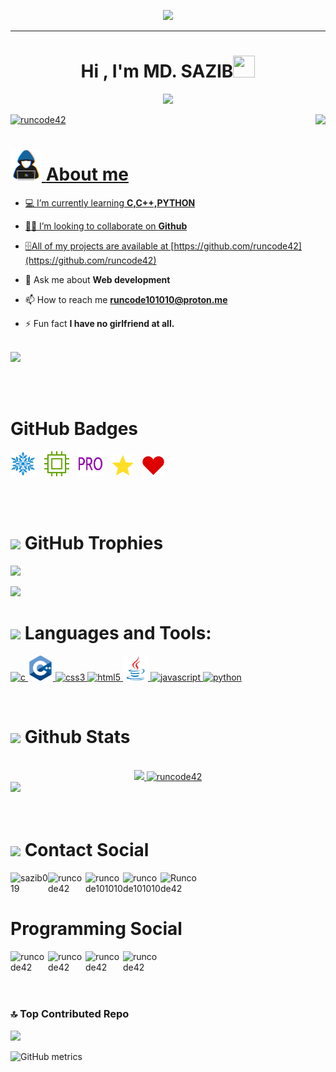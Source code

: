 
<p align="center">

  <img src="https://user-images.githubusercontent.com/74038190/213910845-af37a709-8995-40d6-be59-724526e3c3d7.gif"/>

</p>

<hr>

<h1 align="center"><b>Hi , I'm MD. SAZIB</b><img src="https://user-images.githubusercontent.com/74038190/214644152-52f47eb3-5e31-4f47-8758-05c9468d5596.gif" width="35" height="35"></h1>

<p align="center">
  <a href="https://github.com/DenverCoder1/readme-typing-svg"><img src="https://readme-typing-svg.herokuapp.com?font=Time+New+Roman&color=cyan&size=27&center=true&vCenter=true&width=600&height=100&lines=Assalamu+O+Alaikum++Warahmatullah..&hearts;++;Self-taught+Future+Developer,;Computer+Science+Student,;Programming+Enthusiast,;Active+Learner/Researcher,;Love+to+learn+new+stuffs..&hearts"</a>
</p>

<picture> <img align="right" src="https://user-images.githubusercontent.com/74038190/212748842-9fcbad5b-6173-4175-8a61-521f3dbb7514.gif"></picture>
<p align="left"> <img src="https://komarev.com/ghpvc/?username=runcode42&label=Profile%20views&color=0e75b6&style=flat" alt="runcode42" /> </p>




# <picture><img src = "https://github.com/0xAbdulKhalid/0xAbdulKhalid/raw/main/assets/mdImages/about_me.gif" width = 50px></picture> **About me**


- 💻 I’m currently learning **C,C++,PYTHON**

- 👀🎉 I’m looking to collaborate on **Github**

- 🗄️All of my projects are available at [https://github.com/runcode42](https://github.com/runcode42)

- 💬 Ask me about **Web development**

- 📫 How to reach me **runcode101010@proton.me**

- ⚡ Fun fact **I have no girlfriend at all.**
<br>
<img src="https://user-images.githubusercontent.com/73097560/115834477-dbab4500-a447-11eb-908a-139a6edaec5c.gif">

<br><br>

# **GitHub Badges**

<a href='https://archiveprogram.github.com/'><img src='https://raw.githubusercontent.com/acervenky/animated-github-badges/master/assets/acbadge.gif' width='40' height='40'></a> <a href='https://docs.github.com/en/developers'><img src='https://raw.githubusercontent.com/acervenky/animated-github-badges/master/assets/devbadge.gif' width='40' height='40'></a> <a href='https://github.com/pricing'><img src='https://raw.githubusercontent.com/acervenky/animated-github-badges/master/assets/pro.gif' width='40' height='40'></a> <a href='https://stars.github.com/'><img src='https://raw.githubusercontent.com/acervenky/animated-github-badges/master/assets/starbadge.gif' width='35' height='35'></a> <a href='https://docs.github.com/en/github/supporting-the-open-source-community-with-github-sponsors'><img src='https://raw.githubusercontent.com/acervenky/animated-github-badges/master/assets/sponsorbadge.gif' width='35' height='35'></a>

<br><br>

</hr>

# <picture> <img src="https://media.tenor.com/LwULtPSWGTwAAAAC/trophy-joypixels.gif" width="50px"></picture> **GitHub Trophies**

![](https://github-profile-trophy.vercel.app/?username=runcode42&theme=radical&no-frame=false&no-bg=false&margin-w=4)

<img src="https://user-images.githubusercontent.com/73097560/115834477-dbab4500-a447-11eb-908a-139a6edaec5c.gif">





<br> 


# <img src = "https://media2.giphy.com/media/QssGEmpkyEOhBCb7e1/giphy.gif?cid=ecf05e47a0n3gi1bfqntqmob8g9aid1oyj2wr3ds3mg700bl&rid=giphy.gif" width = 32px> **Languages and Tools:**

<p align="left"> <a href="https://www.cprogramming.com/" target="_blank" rel="noreferrer"> <img src="https://user-images.githubusercontent.com/74038190/238200426-29fd6286-4e7b-4d6c-818f-c4765d5e39a9.gif" alt="c" width="40" height="40"/> </a> <a href="https://www.w3schools.com/cpp/" target="_blank" rel="noreferrer"> <img src="https://raw.githubusercontent.com/devicons/devicon/master/icons/cplusplus/cplusplus-original.svg" alt="cplusplus" width="40" height="40"/> </a> <a href="https://www.w3schools.com/css/" target="_blank" rel="noreferrer"> <img src="https://user-images.githubusercontent.com/74038190/238200428-67f477ed-6624-42da-99f0-1a7b1a16eecb.gif" alt="css3" width="40" height="40"/> </a> <a href="https://www.w3.org/html/" target="_blank" rel="noreferrer"> <img src="https://user-images.githubusercontent.com/74038190/238200426-29fd6286-4e7b-4d6c-818f-c4765d5e39a9.gif" alt="html5" width="40" height="40"/> </a> <a href="https://www.java.com" target="_blank" rel="noreferrer"> <img src="https://raw.githubusercontent.com/devicons/devicon/master/icons/java/java-original.svg" alt="java" width="40" height="40"/> </a> <a href="https://developer.mozilla.org/en-US/docs/Web/JavaScript" target="_blank" rel="noreferrer"> <img src="https://user-images.githubusercontent.com/74038190/212257454-16e3712e-945a-4ca2-b238-408ad0bf87e6.gif" alt="javascript" width="40" height="40"/> </a> <a href="https://www.python.org" target="_blank" rel="noreferrer"> <img src="https://user-images.githubusercontent.com/74038190/212257472-08e52665-c503-4bd9-aa20-f5a4dae769b5.gif" alt="python" width="40" height="40"/> </a> </p>

<br> 
  
  
 # <img src="https://media.giphy.com/media/iY8CRBdQXODJSCERIr/giphy.gif" width="35"> **Github Stats**  

 <br> 

  

 <div align="center">

<a href="https://github.com/runcode42/">

  <img src="https://github-readme-stats.vercel.app/api?username=runcode42&include_all_commits=true&count_private=true&show_icons=true&line_height=20&title_color=7A7ADB&icon_color=2234AE&text_color=D3D3D3&bg_color=0,000000,130F40" width="450"/>

  <img src="https://github-readme-stats.vercel.app/api/top-langs?username=runcode42&show_icons=true&locale=en&layout=compact&line_height=20&title_color=7A7ADB&icon_color=2234AE&text_color=D3D3D3&bg_color=0,000000,130F40" width="375"  alt="runcode42"/>

</a>

</div>

<img src="https://user-images.githubusercontent.com/73097560/115834477-dbab4500-a447-11eb-908a-139a6edaec5c.gif">


<br>
 <br><br>
 
 
# <img src="https://user-images.githubusercontent.com/74038190/235294016-6556559a-ed58-4ca6-a4c9-c307cbe0b6b7.gif" width="70"> **Contact Social**

<p>
<a href="https://twitter.com/imsazibcoder" target="blank"><img align="left" src="https://raw.githubusercontent.com/rahuldkjain/github-profile-readme-generator/master/src/images/icons/Social/twitter.svg" alt="sazib019" height="50" width="60" /></a>
<a href="https://linkedin.com/in/runcode42" target="blank"><img align="left" src="https://raw.githubusercontent.com/rahuldkjain/github-profile-readme-generator/master/src/images/icons/Social/linked-in-alt.svg" alt="runcode42" height="50" width="60" /></a>
<a href="https://fb.com/runcode101010" target="blank"><img align="left" src="https://user-images.githubusercontent.com/74038190/235294010-ec412ef5-e3da-4efa-b1d4-0ab4d4638755.gif" alt="runcode101010" height="60" width="60"/></a>
<a href="https://instagram.com/imsazibcoder" target="blank"><img align="left" src="https://raw.githubusercontent.com/rahuldkjain/github-profile-readme-generator/master/src/images/icons/Social/instagram.svg" alt="runcode101010" height="50" width="60" /></a>
<a href="https://discord.gg/Runcode42" target="blank"><img align="left" src="https://raw.githubusercontent.com/rahuldkjain/github-profile-readme-generator/master/src/images/icons/Social/discord.svg" alt="Runcode42" height="50" width="60" /></a>

</p>
<br><br>

# **Programming Social**

<p>

<a href="https://codeforces.com/profile/runcode42" target="blank"><img align="left" src="https://raw.githubusercontent.com/rahuldkjain/github-profile-readme-generator/master/src/images/icons/Social/codeforces.svg" alt="runcode42" height="50" width="60" /></a>

<a href="https://www.codechef.com/users/runcode42" target="blank"><img align="left" src="https://cdn.jsdelivr.net/npm/simple-icons@3.1.0/icons/codechef.svg" alt="runcode42" height="50" width="60" /></a>

<a href="https://www.leetcode.com/runcode42" target="blank"><img align="left" src="https://raw.githubusercontent.com/rahuldkjain/github-profile-readme-generator/master/src/images/icons/Social/leet-code.svg" alt="runcode42" height="50" width="60" /></a>

<a href="https://www.topcoder.com/members/runcode42" target="blank"><img align="left" src="https://raw.githubusercontent.com/rahuldkjain/github-profile-readme-generator/master/src/images/icons/Social/topcoder.svg" alt="runcode42" height="50" width="60" /></a>
</p>

  <br><br><br><br>

  ### 🔝 Top Contributed Repo
![](https://github-contributor-stats.vercel.app/api?username=runcode42&limit=5&theme=flat&combine_all_yearly_contributions=true)
  
 
  ![GitHub metrics](https://metrics.lecoq.io/runcode42)

